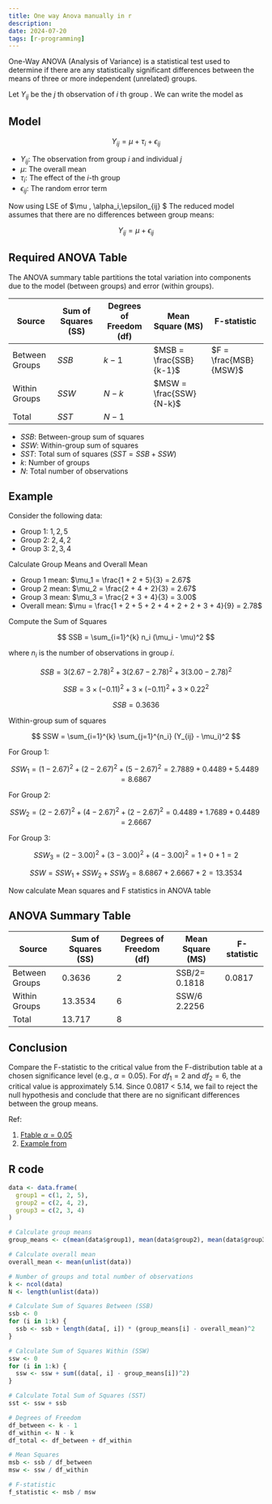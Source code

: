 ```yaml
---
title: One way Anova manually in r
description:
date: 2024-07-20  
tags: [r-programming]
---
```

 

One-Way ANOVA (Analysis of Variance) is a statistical test used to determine if there are any statistically significant differences between the means of three or more independent (unrelated) groups.

Let $Y_{ij}$ be the $j$ th observation of $i$ th group . We can write the model as

## Model

$$ Y_{ij} = \mu + \tau_i + \epsilon_{ij} $$

- $Y_{ij}$: The observation from group $i$ and individual $j$
- $\mu$: The overall mean
- $\tau_i$: The effect of the $i$-th group
- $\epsilon_{ij}$: The random error term

Now using LSE of $\mu , \alpha_i,\epsilon_{ij} $
The reduced model assumes that there are no differences between group means:

$$ Y_{ij} = \mu + \epsilon_{ij} $$


## Required ANOVA Table
The ANOVA summary table partitions the total variation into components due to the model (between groups) and error (within groups).

| Source           | Sum of Squares (SS) | Degrees of Freedom (df) | Mean Square (MS)          | F-statistic          |
|------------------|---------------------|-------------------------|---------------------------|----------------------|
| Between Groups   | $SSB$               | $k-1$                   | $MSB = \frac{SSB}{k-1}$   | $F = \frac{MSB}{MSW}$ |
| Within Groups    | $SSW$               | $N-k$                   | $MSW = \frac{SSW}{N-k}$   |                      |
| Total            | $SST$               | $N-1$                   |                           |                      |

- $SSB$: Between-group sum of squares
- $SSW$: Within-group sum of squares
- $SST$: Total sum of squares ($SST = SSB + SSW$)
- $k$: Number of groups
- $N$: Total number of observations


## Example

Consider the following data:

- Group 1: $1, 2, 5$
- Group 2: $2, 4, 2$
- Group 3: $2, 3, 4$
 

Calculate Group Means and Overall Mean


- Group 1 mean: $\mu_1 = \frac{1 + 2 + 5}{3} = 2.67$
- Group 2 mean: $\mu_2 = \frac{2 + 4 + 2}{3} = 2.67$
- Group 3 mean: $\mu_3 = \frac{2 + 3 + 4}{3} = 3.00$
- Overall mean: $\mu = \frac{1 + 2 + 5 + 2 + 4 + 2 + 2 + 3 + 4}{9} = 2.78$

Compute the Sum of Squares


$$
SSB = \sum_{i=1}^{k} n_i (\mu_i - \mu)^2
$$

where $n_i$ is the number of observations in group $i$.

$$
SSB = 3(2.67 - 2.78)^2 + 3(2.67 - 2.78)^2 + 3(3.00 - 2.78)^2
$$

$$
SSB = 3 \times (-0.11)^2 + 3 \times (-0.11)^2 + 3 \times 0.22^2
$$

$$
SSB = 0.3636
$$

Within-group sum of squares 

$$
SSW = \sum_{i=1}^{k} \sum_{j=1}^{n_i} (Y_{ij} - \mu_i)^2
$$

For Group 1:

$$
SSW_1 = (1 - 2.67)^2 + (2 - 2.67)^2 + (5 - 2.67)^2 = 2.7889 + 0.4489 + 5.4489 = 8.6867
$$

For Group 2:

$$
SSW_2 = (2 - 2.67)^2 + (4 - 2.67)^2 + (2 - 2.67)^2 = 0.4489 + 1.7689 + 0.4489 = 2.6667
$$

For Group 3:

$$
SSW_3 = (2 - 3.00)^2 + (3 - 3.00)^2 + (4 - 3.00)^2 = 1 + 0 + 1 = 2
$$

$$
SSW = SSW_1 + SSW_2 + SSW_3 = 8.6867 + 2.6667 + 2 = 13.3534
$$

Now calculate Mean squares and F statistics in ANOVA table

## ANOVA Summary Table

| Source           | Sum of Squares (SS) | Degrees of Freedom (df) | Mean Square (MS)          | F-statistic          |
|------------------|---------------------|-------------------------|---------------------------|----------------------|
| Between Groups   | 0.3636              | 2                       |SSB/2= 0.1818                    | 0.0817               |
| Within Groups    | 13.3534             | 6                       |SSW/6 2.2256                    |                      |
| Total            | 13.717              | 8                       |                           |                      |

## Conclusion
Compare the F-statistic to the critical value from the F-distribution table at a chosen significance level (e.g., $\alpha = 0.05$). For $df_1 = 2$ and $df_2 = 6$, the critical value is approximately 5.14. Since 0.0817 < 5.14, we fail to reject the null hypothesis and conclude that there are no significant differences between the group means.

Ref: 
1. [Ftable $\alpha=0.05$](https://www.stat.purdue.edu/~lfindsen/stat503/F_alpha_05.pdf)
2. [Example from](https://youtu.be/q48uKU_KWas?si=ROTylpPzIn2wRX1X)

## R code

```r
data <- data.frame(
  group1 = c(1, 2, 5),
  group2 = c(2, 4, 2),
  group3 = c(2, 3, 4)
)

# Calculate group means
group_means <- c(mean(data$group1), mean(data$group2), mean(data$group3))

# Calculate overall mean
overall_mean <- mean(unlist(data))

# Number of groups and total number of observations
k <- ncol(data)
N <- length(unlist(data))

# Calculate Sum of Squares Between (SSB)
ssb <- 0
for (i in 1:k) {
  ssb <- ssb + length(data[, i]) * (group_means[i] - overall_mean)^2
}

# Calculate Sum of Squares Within (SSW)
ssw <- 0
for (i in 1:k) {
  ssw <- ssw + sum((data[, i] - group_means[i])^2)
}

# Calculate Total Sum of Squares (SST)
sst <- ssw + ssb

# Degrees of Freedom
df_between <- k - 1
df_within <- N - k
df_total <- df_between + df_within

# Mean Squares
msb <- ssb / df_between
msw <- ssw / df_within

# F-statistic
f_statistic <- msb / msw
```